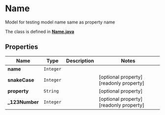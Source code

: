 

# Name

Model for testing model name same as property name

The class is defined in **[Name.java](../../src/main/java/org/openapitools/model/Name.java)**

## Properties

Name | Type | Description | Notes
------------ | ------------- | ------------- | -------------
**name** | `Integer` |  | 
**snakeCase** | `Integer` |  |  [optional property] [readonly property]
**property** | `String` |  |  [optional property]
**_123Number** | `Integer` |  |  [optional property] [readonly property]






